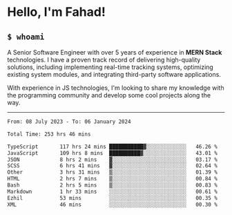 <h1>Hello, I'm Fahad!</h1>

<h2><code>$ whoami</code></h2>

A Senior Software Engineer with over 5 years of experience in **MERN Stack** technologies. I have a proven track record of delivering high-quality solutions, including implementing real-time tracking systems, optimizing existing system modules, and integrating third-party software applications.

With experience in JS technologies, I'm looking to share my knowledge with the programming community and develop some cool projects along the way.

---

<!--START_SECTION:waka-->

```txt
From: 08 July 2023 - To: 06 January 2024

Total Time: 253 hrs 46 mins

TypeScript       117 hrs 24 mins ███████████▓░░░░░░░░░░░░░   46.26 %
JavaScript       109 hrs 8 mins  ██████████▓░░░░░░░░░░░░░░   43.01 %
JSON             8 hrs 2 mins    ▓░░░░░░░░░░░░░░░░░░░░░░░░   03.17 %
SCSS             6 hrs 41 mins   ▓░░░░░░░░░░░░░░░░░░░░░░░░   02.64 %
Other            3 hrs 31 mins   ▒░░░░░░░░░░░░░░░░░░░░░░░░   01.39 %
HTML             2 hrs 7 mins    ▒░░░░░░░░░░░░░░░░░░░░░░░░   00.84 %
Bash             2 hrs 5 mins    ▒░░░░░░░░░░░░░░░░░░░░░░░░   00.83 %
Markdown         1 hr 33 mins    ░░░░░░░░░░░░░░░░░░░░░░░░░   00.61 %
Ezhil            53 mins         ░░░░░░░░░░░░░░░░░░░░░░░░░   00.35 %
XML              46 mins         ░░░░░░░░░░░░░░░░░░░░░░░░░   00.30 %
```

<!--END_SECTION:waka-->

<!--
**heyFahad/heyFahad** is a ✨ _special_ ✨ repository because its `README.md` (this file) appears on your GitHub profile.

Here are some ideas to get you started:

- 🔭 I’m currently working on ...
- 🌱 I’m currently learning ...
- 👯 I’m looking to collaborate on ...
- 🤔 I’m looking for help with ...
- 💬 Ask me about ...
- 📫 How to reach me: ...
- 😄 Pronouns: ...
- ⚡ Fun fact: ...
-->
